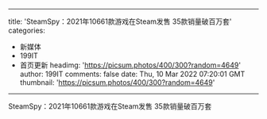 
---
title: 'SteamSpy：2021年10661款游戏在Steam发售  35款销量破百万套'
categories: 
 - 新媒体
 - 199IT
 - 首页更新
headimg: 'https://picsum.photos/400/300?random=4649'
author: 199IT
comments: false
date: Thu, 10 Mar 2022 07:20:01 GMT
thumbnail: 'https://picsum.photos/400/300?random=4649'
---

<div>   
SteamSpy：2021年10661款游戏在Steam发售  35款销量破百万套  
</div>
            
